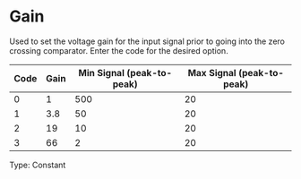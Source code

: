 # Gain

Used to set the voltage gain for the input signal prior to going into the zero crossing comparator. Enter the code for the desired option.

| Code | Gain | Min Signal (peak-to-peak) | Max Signal (peak-to-peak) |
| ---- | ---- | ------------------------- | ------------------------- |
| 0    | 1    | 500                       | 20                        |
| 1    | 3.8  | 50                        | 20                        |
| 2    | 19   | 10                        | 20                        |
| 3    | 66   | 2                         | 20                        |

Type: Constant
